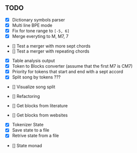 ## TODO

- [x] Dictionary symbols parser
- [x] Multi line BPE mode
- [x] Fix for tone range to `[-5, 6]`
- [x] Merge everyting to M, M7, 7
- [] Test a merger with more sept chords
- [] Test a merger with repeating chords

- [x] Table analysis output
- [x] Token to Blocks converter (assume that the first M7 is CM7)
- [x] Priority for tokens that start and end with a sept accord
- [x] Split song by tokens ???
- [] Visualize song split

- [] Refactoring


- [] Get blocks from literature
- [] Get blocks from websites



- [x] Tokenizer State
- [x] Save state to a file
- [x] Retrive state from a file
- [] State monad

